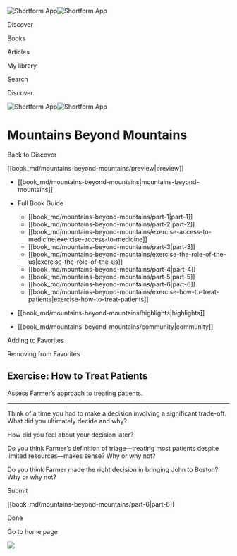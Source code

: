![Shortform App](/img/logo.36a2399e.svg)![Shortform App](/img/logo-dark.70c1b072.svg)

Discover

Books

Articles

My library

Search

Discover

![Shortform App](/img/logo.36a2399e.svg)![Shortform App](/img/logo-dark.70c1b072.svg)

# Mountains Beyond Mountains

Back to Discover

[[book_md/mountains-beyond-mountains/preview|preview]]

  * [[book_md/mountains-beyond-mountains|mountains-beyond-mountains]]
  * Full Book Guide

    * [[book_md/mountains-beyond-mountains/part-1|part-1]]
    * [[book_md/mountains-beyond-mountains/part-2|part-2]]
    * [[book_md/mountains-beyond-mountains/exercise-access-to-medicine|exercise-access-to-medicine]]
    * [[book_md/mountains-beyond-mountains/part-3|part-3]]
    * [[book_md/mountains-beyond-mountains/exercise-the-role-of-the-us|exercise-the-role-of-the-us]]
    * [[book_md/mountains-beyond-mountains/part-4|part-4]]
    * [[book_md/mountains-beyond-mountains/part-5|part-5]]
    * [[book_md/mountains-beyond-mountains/part-6|part-6]]
    * [[book_md/mountains-beyond-mountains/exercise-how-to-treat-patients|exercise-how-to-treat-patients]]
  * [[book_md/mountains-beyond-mountains/highlights|highlights]]
  * [[book_md/mountains-beyond-mountains/community|community]]



Adding to Favorites 

Removing from Favorites 

## Exercise: How to Treat Patients

Assess Farmer’s approach to treating patients.

* * *

Think of a time you had to make a decision involving a significant trade-off. What did you ultimately decide and why?

How did you feel about your decision later?

Do you think Farmer’s definition of triage—treating most patients despite limited resources—makes sense? Why or why not?

Do you think Farmer made the right decision in bringing John to Boston? Why or why not?

Submit 

[[book_md/mountains-beyond-mountains/part-6|part-6]]

Done

Go to home page 

![](https://bat.bing.com/action/0?ti=56018282&Ver=2&mid=a78722e9-eedd-4db3-a6d4-1366a421b0ec&sid=f30c5e70639211ee87d33f0876d93783&vid=f30c9700639211eeb3a75d830392c94f&vids=0&msclkid=N&pi=0&lg=en-US&sw=800&sh=600&sc=24&nwd=1&tl=Shortform%20%7C%20Book&p=https%3A%2F%2Fwww.shortform.com%2Fapp%2Fbook%2Fmountains-beyond-mountains%2Fexercise-how-to-treat-patients&r=&lt=346&evt=pageLoad&sv=1&rn=330725)
